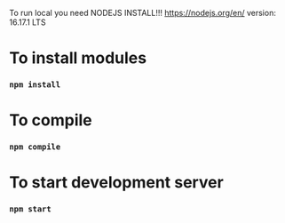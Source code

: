 To run local you need NODEJS INSTALL!!!
https://nodejs.org/en/
version: 16.17.1 LTS

# To install modules
### `npm install`

# To compile
### `npm compile`

# To start development server
### `npm start`
